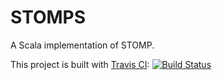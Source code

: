 STOMPS
===========

A Scala implementation of STOMP.

This project is built with [Travis CI](http://travis-ci.org): [![Build Status](https://travis-ci.org/vitormp/stomps.svg?branch=master)](https://travis-ci.org/vitormp/stomps)
